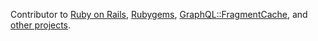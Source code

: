 Contributor to [Ruby on Rails](https://github.com/rails/rails/pulls?q=is%3Apr+is%3Amerged+author%3Ajeromedalbert), [Rubygems](https://github.com/rubygems/rubygems/pulls?q=is%3Apr+is%3Amerged+author%3Ajeromedalbert), [GraphQL::FragmentCache](https://github.com/DmitryTsepelev/graphql-ruby-fragment_cache/pulls?q=is%3Apr+is%3Amerged+author%3Ajeromedalbert), and [other projects](https://github.com/pulls?q=is%3Apr+is%3Amerged+is%3Apublic+author%3Ajeromedalbert+-repo%3Arails%2Frails+-repo%3Arubygems%2Frubygems+-repo%3ADmitryTsepelev%2Fgraphql-ruby-fragment_cache+-org%3ABuoySoftware).
